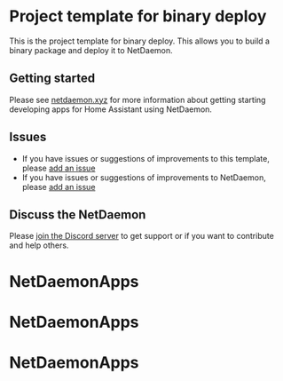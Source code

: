 # Project template for binary deploy
This is the project template for binary deploy. This allows you to build a binary package and deploy it to NetDaemon.  

## Getting started
Please see [netdaemon.xyz](https://netdaemon.xyz/docs/v3) for more information about getting starting developing apps for Home Assistant using NetDaemon.

## Issues

- If you have issues or suggestions of improvements to this template, please [add an issue](https://github.com/net-daemon/netdaemon-app-template)
- If you have issues or suggestions of improvements to NetDaemon, please [add an issue](https://github.com/net-daemon/netdaemon/issues)

## Discuss the NetDaemon

Please [join the Discord server](https://discord.gg/K3xwfcX) to get support or if you want to contribute and help others.
# NetDaemonApps
# NetDaemonApps
# NetDaemonApps
